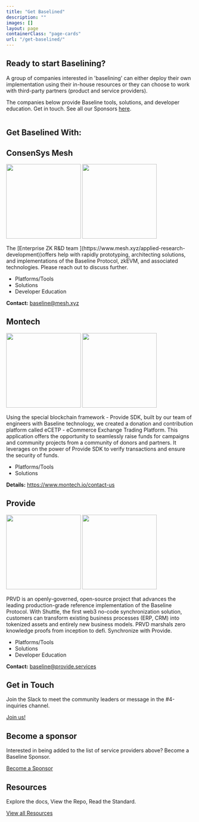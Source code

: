 ```yaml
---
title: "Get Baselined"
description: ""
images: []
layout: page
containerClass: "page-cards"
url: "/get-baselined/"
---
```


<div class="section pt-0">
  <div class="row">
    <div class="col-16 col-md-9">
      <h2>Ready to start Baselining?</h2>
      <p>A group of companies interested in 'baselining' can either deploy their own implementation using their in-house resources or they can choose to work with third-party partners (product and service providers).</p>
      <p>The companies below provide Baseline tools, solutions, and developer education. Get in touch. See all our Sponsors <a href="/#sponsors">here</a>.</p>
    </div>
    <div class="col-md-7 text-end">
      <img src="/images/company.svg" alt="" class="d-none d-md-inline-block img-fluid lazyload">
    </div>
  </div>
</div>
<div class="section pt-0">
<h2 class="mt-0">Get Baselined With:</h2>
<div class="row row-cols-1 mt-4">
  <div class="col d-flex">
    <div class="card bg-white border-primary mt-0 card-body flex-fill py-4 mb-4">
      <h2 class="h3 mt-0 sr-only">ConsenSys Mesh</h2>
      <img src="/images/sponsors/logo-consensys-mesh-white.webp" alt="" width="200" class="logo-dark mb-4" loading="lazy">
      <img src="/images/sponsors/logo-consensys-mesh.png" alt="" width="200" class="logo-light mb-4" loading="lazy">
      <p> The [Enterprise ZK R&D team ](https://www.mesh.xyz/applied-research-development))offers help with rapidly prototyping, architecting solutions, and implementations of the Baseline Protocol, zkEVM, and associated technologies. Please reach out to discuss further.</p>
      <ul class="checkmarks">
        <li>Platforms/Tools</li>
        <li>Solutions</li>
        <li>Developer Education</li>
      </ul>
      <p class="mb-0">
        <strong>Contact:</strong> <a href="mailto:baseline@mesh.xyz">baseline@mesh.xyz</a>
      </p>
    </div>
  </div>
  <div class="col d-flex">
    <div class="card bg-white border-primary mt-0 card-body flex-fill py-4 mb-4">
      <h2 class="h3 mt-0 sr-only">Montech</h2>
      <img src="/images/sponsors/logo-montech-white.png" alt="" width="200" class="logo-dark mb-4" loading="lazy">
      <img src="/images/sponsors/logo-montech.png" alt="" width="200" class="logo-light mb-4" loading="lazy">
      <p>Using the special blockchain framework - Provide SDK, built by our team of engineers with Baseline technology, we created a donation and contribution platform called eCETP - eCommerce Exchange Trading Platform. This application offers the opportunity to seamlessly raise funds for campaigns and community projects from a community of donors and partners. It leverages on the power of Provide SDK to verify transactions and ensure the security of funds.</p>
      <ul class="checkmarks">
        <li>Platforms/Tools</li>
        <li>Solutions</li>
      </ul>
      <p class="mb-0">
        <strong>Details:</strong> <a href="https://www.montech.io/contact-us">https://www.montech.io/contact-us</a>
      </p>
    </div>
  </div>
  <div class="col d-flex">
    <div class="card bg-white border-primary mt-0 card-body flex-fill py-4 mb-4">
      <h2 class="h3 mt-0 sr-only">Provide</h2>
      <img src="/images/sponsors/logo-provide.png" alt="" width="200" class="logo-light mb-4" loading="lazy">
      <img src="/images/sponsors/logo-provide-white.svg" alt="" width="200" class="logo-dark mb-4" loading="lazy">
      <p>PRVD is an openly-governed, open-source project that advances the leading production-grade reference implementation of the Baseline Protocol. With Shuttle, the first web3 no-code synchronization solution, customers can transform existing business processes (ERP, CRM) into tokenized assets and entirely new business models. PRVD marshals zero knowledge proofs from inception to defi. Synchronize with Provide.</p>
      <ul class="checkmarks">
        <li>Platforms/Tools</li>
        <li>Solutions</li>
        <li>Developer Education</li>
      </ul>
      <p class="mb-0">
        <strong>Contact:</strong> <a href="mailto:baseline@provide.services">baseline@provide.services</a>
      </p>
    </div>
  </div>
</div>
</div>
<div class="section pt-0">
<div class="row row-cols-1 row-cols-lg-3 mt-4">
  <div class="col d-flex">
    <div class="card bg-white border-primary mt-0 card-body flex-fill py-4 mb-4">
      <h2 class="h3 mt-0">Get in Touch</h2>
      <p>Join the Slack to meet the community leaders or message in the #4-inquiries channel.</p>
      <a href="https://join.slack.com/t/ethereum-baseline/shared_invite/zt-d6emqeci-bjzBsXBqK4D7tBTZ40AEfQ" class="btn btn-lg btn-primary mt-auto">Join us!</a>
    </div>
  </div>
  <div class="col d-flex">
    <div class="card bg-white border-primary mt-0 card-body flex-fill py-4 mb-4">
      <h2 class="h3 mt-0">Become a sponsor</h2>
      <p>Interested in being added to the list of service providers above? Become a Baseline Sponsor.</p>
      <a href="/become-a-sponsor/" class="btn btn-lg btn-primary mt-auto">Become a Sponsor</a>
    </div>
  </div>
  <div class="col d-flex">
    <div class="card bg-white border-primary mt-0 card-body flex-fill py-4 mb-4">
      <h2 class="h3 mt-0">Resources</h2>
      <p>Explore the docs, View the Repo, Read the Standard.</p>
      <a href="/resources/" class="btn btn-lg btn-primary mt-auto">View all Resources</a>
    </div>
  </div>
</div>
</div>
